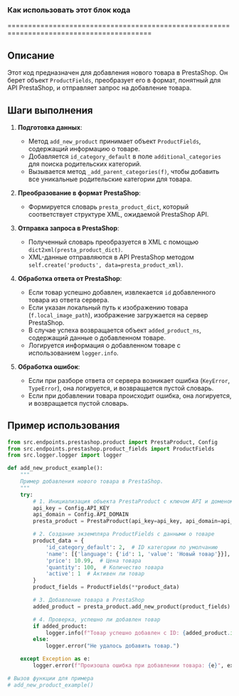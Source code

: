 ### Как использовать этот блок кода
=========================================================================================

Описание
-------------------------
Этот код предназначен для добавления нового товара в PrestaShop. Он берет объект `ProductFields`, преобразует его в формат, понятный для API PrestaShop, и отправляет запрос на добавление товара.

Шаги выполнения
-------------------------
1. **Подготовка данных**:
   - Метод `add_new_product` принимает объект `ProductFields`, содержащий информацию о товаре.
   - Добавляется `id_category_default` в поле `additional_categories` для поиска родительских категорий.
   - Вызывается метод `_add_parent_categories(f)`, чтобы добавить все уникальные родительские категории для товара.

2. **Преобразование в формат PrestaShop**:
   - Формируется словарь `presta_product_dict`, который соответствует структуре XML, ожидаемой PrestaShop API.

3. **Отправка запроса в PrestaShop**:
   - Полученный словарь преобразуется в XML с помощью `dict2xml(presta_product_dict)`.
   - XML-данные отправляются в API PrestaShop методом `self.create('products', data=presta_product_xml)`.

4. **Обработка ответа от PrestaShop**:
   - Если товар успешно добавлен, извлекается `id` добавленного товара из ответа сервера.
   - Если указан локальный путь к изображению товара (`f.local_image_path`), изображение загружается на сервер PrestaShop.
   - В случае успеха возвращается объект `added_product_ns`, содержащий данные о добавленном товаре.
   - Логируется информация о добавленном товаре с использованием `logger.info`.

5. **Обработка ошибок**:
   - Если при разборе ответа от сервера возникает ошибка (`KeyError`, `TypeError`), она логируется, и возвращается пустой словарь.
   - Если при добавлении товара происходит ошибка, она логируется, и возвращается пустой словарь.

Пример использования
-------------------------

```python
from src.endpoints.prestashop.product import PrestaProduct, Config
from src.endpoints.prestashop.product_fields import ProductFields
from src.logger.logger import logger

def add_new_product_example():
    """
    Пример добавления нового товара в PrestaShop.
    """
    try:
        # 1. Инициализация объекта PrestaProduct с ключом API и доменом
        api_key = Config.API_KEY
        api_domain = Config.API_DOMAIN
        presta_product = PrestaProduct(api_key=api_key, api_domain=api_domain)

        # 2. Создание экземпляра ProductFields с данными о товаре
        product_data = {
            'id_category_default': 2,  # ID категории по умолчанию
            'name': [{'language': {'id': 1, 'value': 'Новый товар'}}],  # Название товара
            'price': 10.99,  # Цена товара
            'quantity': 100,  # Количество товара
            'active': 1  # Активен ли товар
        }
        product_fields = ProductFields(**product_data)

        # 3. Добавление товара в PrestaShop
        added_product = presta_product.add_new_product(product_fields)

        # 4. Проверка, успешно ли добавлен товар
        if added_product:
            logger.info(f"Товар успешно добавлен с ID: {added_product.id}")
        else:
            logger.error("Не удалось добавить товар.")

    except Exception as e:
        logger.error(f"Произошла ошибка при добавлении товара: {e}", exc_info=True)

# Вызов функции для примера
# add_new_product_example()